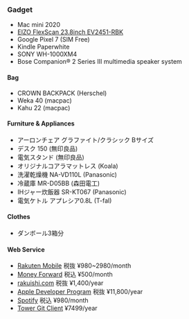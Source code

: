 ### Gadget

* Mac mini 2020
* [EIZO FlexScan 23.8inch EV2451-RBK](http://www.amazon.co.jp/exec/obidos/ASIN/B01MFAJEZU/rakuishi-22/ref=nosim/)
* Google Pixel 7 (SIM Free)
* Kindle Paperwhite
* SONY WH-1000XM4
* Bose Companion® 2 Series III multimedia speaker system

#### Bag

* CROWN BACKPACK (Herschel)
* Weka 40 (macpac)
* Kahu 22 (macpac)

#### Furniture & Appliances

* アーロンチェア グラファイト/クラシック Bサイズ
* デスク 150 (無印良品)
* 電気スタンド (無印良品)
* オリジナルコアラマットレス (Koala)
* 洗濯乾燥機 NA-VD110L (Panasonic)
* 冷蔵庫 MR-D05BB (森田電工)
* IHジャー炊飯器 SR-KT067 (Panasonic)
* 電気ケトル アプレシア0.8L (T-fal)

#### Clothes

* ダンボール3箱分

#### Web Service

* [Rakuten Mobile](https://network.mobile.rakuten.co.jp/) 税抜 ¥980~2980/month
* [Money Forward](https://moneyforward.com/) 税込 ¥500/month
* [rakuishi.com](https://domains.google/) 税抜 ¥1,400/year
* [Apple Developer Program](https://developer.apple.com/jp/) 税抜 ¥11,800/year
* [Spotify](https://www.spotify.com/) 税込 ¥980/month
* [Tower Git Client](https://www.git-tower.com/mac) ¥7499/year
